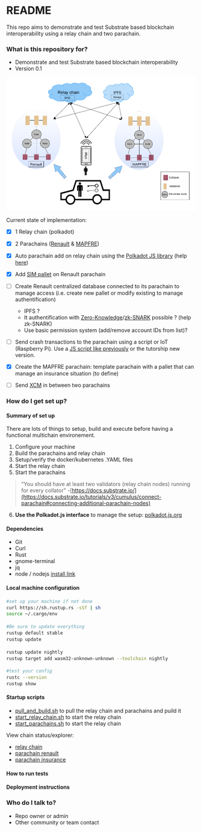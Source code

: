 # README #

This repo aims to demonstrate and test Substrate based blockchain interoperability using a relay chain and two parachain.

### What is this repository for? ###

* Demonstrate and test Substrate based blockchain interoperability
* Version 0.1

![use case global architecture](./interoperability_general_use_case_view.png "image")

Current state of implementation:

- [x] 1 Relay chain (polkadot)
- [x] 2 Parachains ([Renault](git@bitbucket.org:edge-team-leat/substrate-blockchain-parachain-renault.git) & [MAPFRE](git@bitbucket.org:edge-team-leat/substrate-blockchain-parachain-mapfre.git))
- [x] Auto parachain add on relay chain using the [Polkadot JS library](https://github.com/polkadot-js/api) (help [here](https://github.com/paritytech/polkadot-launch/blob/master/src/rpc.ts))
- [x] Add [SIM pallet](https://github.com/lucgerrits/substrate-node-template/tree/sim-project/pallets/sim) on Renault parachain
- [ ] Create Renault centralized database connected to its parachain to manage access (i.e. create new pallet or modify existing to manage authentification)
  * IPFS ?
  * It authentification with [Zero-Knowledge](https://en.wikipedia.org/wiki/Zero-knowledge_proof)/[zk-SNARK](https://en.wikipedia.org/wiki/Non-interactive_zero-knowledge_proof) possible ? (help zk-SNARK)
  * Use basic permission system (add/remove account IDs from list)?
- [ ] Send crash transactions to the parachain using a script or IoT (Raspberry Pi). Use a [JS script like previously](https://bitbucket.org/edge-team-leat/sim-tas-group-tests/src/main/Substrate/substrate-transaction-js/) or the tutorship new version.
- [x] Create the MAPFRE parachain: template parachain with a pallet that can manage an insurance situation (to define)
- [ ] Send [XCM](https://wiki.polkadot.network/docs/learn-crosschain) in between two parachains


### How do I get set up? ###

#### Summary of set up ####

There are lots of things to setup, build and execute before having a functional multichain environement.

1. Configure your machine
2. Build the parachains and relay chain
3. Setup/verify the docker/kubernetes .YAML files
4. Start the relay chain
5. Start the parachains

> "You should have at least two validators (relay chain nodes) running for every collator" -[https://docs.substrate.io/](https://docs.substrate.io/tutorials/v3/cumulus/connect-parachain#connecting-additional-parachain-nodes)

6. **Use the Polkadot.js interface** to manage the setup: [polkadot.js.org](https://polkadot.js.org/apps/?rpc=ws%3A%2F%2F127.0.0.1%3A9944#/explorer)


#### Dependencies ####

* Git
* Curl
* Rust
* gnome-terminal
* jq
* node / nodejs [install link](https://nodejs.org/en/download/package-manager/)


#### Local machine configuration ####

```bash
#set up your machine if not done
curl https://sh.rustup.rs -sSf | sh
source ~/.cargo/env

#Be sure to update everything
rustup default stable
rustup update

rustup update nightly
rustup target add wasm32-unknown-unknown --toolchain nightly

#test your config
rustc --version
rustup show
```

#### Startup scripts ####

* [pull_and_build.sh](./scripts/pull_and_build.sh) to pull the relay chain and parachains and puild it
* [start_relay_chain.sh](./scripts/start_relay_chain.sh) to start the relay chain
* [start_parachains.sh](./scripts/start_relay_chain.sh) to start the relay chain

View chain status/explorer:
* [relay chain](https://polkadot.js.org/apps/?rpc=ws%3A%2F%2F127.0.0.1%3A9944#/explorer)
* [parachain renault](https://polkadot.js.org/apps/?rpc=ws%3A%2F%2F127.0.0.1%3A8844#/explorer)
* [parachain insurance](https://polkadot.js.org/apps/?rpc=ws%3A%2F%2F127.0.0.1%3A8843#/explorer)

#### How to run tests ####


#### Deployment instructions ####

### Who do I talk to? ###

* Repo owner or admin
* Other community or team contact